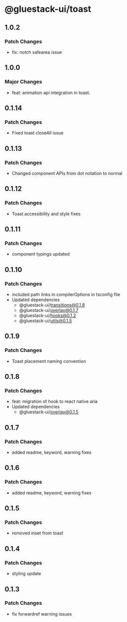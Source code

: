 # @gluestack-ui/toast

## 1.0.2

### Patch Changes

- fix: notch safearea issue

## 1.0.0

### Major Changes

- feat: animation api integration in toast.

## 0.1.14

### Patch Changes

- Fixed toast closeAll issue

## 0.1.13

### Patch Changes

- Changed component APIs from dot notation to normal

## 0.1.12

### Patch Changes

- Toast accessibility and style fixes

## 0.1.11

### Patch Changes

- component typings updated

## 0.1.10

### Patch Changes

- included path links in compilerOptions in tsconfig file
- Updated dependencies
  - @gluestack-ui/transitions@0.1.8
  - @gluestack-ui/overlay@0.1.7
  - @gluestack-ui/hooks@0.1.2
  - @gluestack-ui/utils@0.1.5

## 0.1.9

### Patch Changes

- Toast placement naming convention

## 0.1.8

### Patch Changes

- feat: migration of hook to react native aria
- Updated dependencies
  - @gluestack-ui/overlay@0.1.5

## 0.1.7

### Patch Changes

- added readme, keyword, warning fixes

## 0.1.6

### Patch Changes

- added readme, keyword, warning fixes

## 0.1.5

### Patch Changes

- removed inset from toast

## 0.1.4

### Patch Changes

- styling update

## 0.1.3

### Patch Changes

- fix forwardref warning issues
